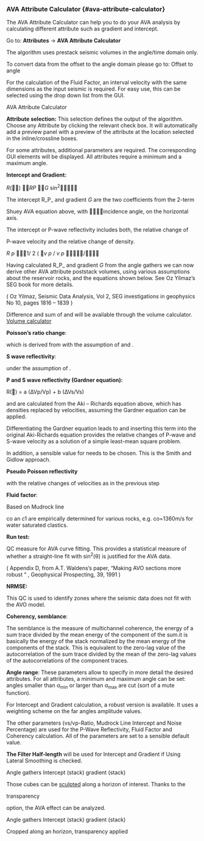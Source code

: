 ### AVA Attribute Calculator {#ava-attribute-calculator}

The AVA Attribute Calculator can help you to do your AVA analysis by calculating different attribute such as gradient and intercept.

Go to: **Attributes** → **AVA Attribute Calculator**

The algorithm uses prestack seismic volumes in the angle/time domain only.

To convert data from the offset to the angle domain please go to: Offset to angle

For the calculation of the Fluid Factor, an interval velocity with the same dimensions as the input seismic is required. For easy use, this can be selected using the drop down list from the GUI.

AVA Attribute Calculator

**Attribute selection:** This selection defines the output of the algorithm. Choose any Attribute by clicking the relevant check box. It will automatically add a preview panel with a preview of the attribute at the location selected in the inline/crossline boxes.

For some attributes, additional parameters are required. The corresponding GUI elements will be displayed. All attributes require a minimum and a maximum angle.

**Intercept and Gradient:**

_R_() _RP_ _G_ sin<sup>2</sup>

The intercept R_P_ and gradient _G_ are the two coefficients from the 2-term

Shuey AVA equation above, with incidence angle, on the horizontal axis.

The intercept or P-wave reflectivity includes both, the relative change of

P-wave velocity and the relative change of density.

_R p_ 1/ 2 ( _v p_ / _v p_ /

Having calculated R_P_ and gradient _G_ from the angle gathers we can now derive other AVA attribute poststack volumes, using various assumptions about the reservoir rocks, and the equations shown below. See Oz Yilmaz’s SEG book for more details.

( Oz Yilmaz, Seismic Data Analysis, Vol 2, SEG investigations in geophysics No 10, pages 1816 – 1839 )

Difference and sum of and will be available through the volume calculator. [Volume calculator](volume_calculator\README.md)

**Poisson’s ratio change**:

which is derived from with the assumption of and .

**S wave reflectivity**:

under the assumption of .

**P and S wave reflectivity (Gardner equation):**

R() = a (∆Vp/Vp) + b (∆Vs/Vs)

and are calculated from the Aki – Richards equation above, which has densities replaced by velocities, assuming the Gardner equation can be applied.

Differentiating the Gardner equation leads to and inserting this term into the original Aki-Richards equation provides the relative changes of P-wave and S-wave velocity as a solution of a simple least-mean square problem.

In addition, a sensible value for needs to be chosen. This is the Smith and Gidlow approach.

**Pseudo Poisson reflectivity**

with the relative changes of velocities as in the previous step

**Fluid factor**:

Based on Mudrock line

co an c1 are empirically determined for various rocks, e.g. co=1360m/s for water saturated clastics.

**Run test:**

QC measure for AVA curve fitting. This provides a statistical measure of whether a straight-line fit with sin<sup>2</sup>(θ) is justified for the AVA data.

( Appendix D, from A.T. Waldens’s paper, “Making AVO sections more robust “ , Geophysical Prospecting, 39, 1991 )

**NRMSE:**

This QC is used to identify zones where the seismic data does not fit with the AVO model.

**Coherency, semblance**:

The semblance is the measure of multichannel coherence, the energy of a sum trace divided by the mean energy of the component of the sum.it is basically the energy of the stack normalized by the mean energy of the components of the stack. This is equivalent to the zero-lag value of the autocorrelation of the sum trace divided by the mean of the zero-lag values of the autocorrelations of the component traces.

**Angle range**: These parameters allow to specify in more detail the desired attributes. For all attributes, a minimum and maximum angle can be set: angles smaller than α<sub>min</sub> or larger than α<sub>max</sub> are cut (sort of a mute function).

For Intercept and Gradient calculation, a robust version is available. It uses a weighting scheme on the far angles amplitude values.

The other parameters (vs/vp-Ratio, Mudrock Line Intercept and Noise Percentage) are used for the P-Wave Reflectivity, Fluid Factor and Coherency calculation. All of the parameters are set to a sensible default value.

**The Filter Half-length** will be used for Intercept and Gradient if Using Lateral Smoothing is checked.

Angle gathers Intercept (stack) gradient (stack)

Those cubes can be [sculpted](..\interpretation-processing\sculpt.md) along a horizon of interest. Thanks to the

transparency

option, the AVA effect can be analyzed.

Angle gathers Intercept (stack) gradient (stack)

Cropped along an horizon, transparency applied